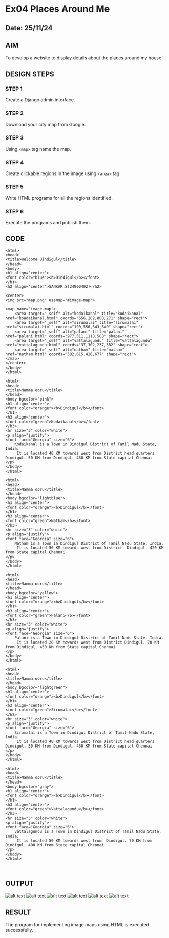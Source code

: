 # Ex04 Places Around Me
## Date: 25/11/24

## AIM
To develop a website to display details about the places around my house.

## DESIGN STEPS

### STEP 1
Create a Django admin interface.

### STEP 2
Download your city map from Google.

### STEP 3
Using ```<map>``` tag name the map.

### STEP 4
Create clickable regions in the image using ```<area>``` tag.

### STEP 5
Write HTML programs for all the regions identified.

### STEP 6
Execute the programs and publish them.

## CODE
```
<html>
<head>
<title>Welcome Dindigul</title>
</head>
<body>
<h1 align="center">
<font color="blue"><b>Dindigul</b></font>
</h1>
<h2 align="center">SANKAR.S(24900402)</h2>

<center>
<img src="map.png" usemap="#image-map">

<map name="image-map">
    <area target="_self" alt="kodaikanal" title="kodaikanal" href="koadaikanal.html" coords="656,202,800,271" shape="rect">
    <area target="_self" alt="sirumalai" title="sirumalai" href="sirumalai.html" coords="190,556,343,640" shape="rect">
    <area target="_self" alt="palani" title="palani" href="palani.html" coords="977,511,1118,588" shape="rect">
    <area target="_self" alt="vattalagundu" title="vattalagundu" href="vattalagundu.html" coords="37,302,237,382" shape="rect">
    <area target="_self" alt="natham" title="natham" href="natham.html" coords="582,615,426,677" shape="rect">
</map>
</center>
</body>
</html>

<html>
<head>
<title>Namma ooru</title>
</head>
<body bgcolor="pink">
<h1 align="center">
<font color="orange"><b>Dindigul</b></font>
</h1>
<h3 align="center">
<font color="green">Kodaikanal</b></font>
</h3>
<hr size="3" color="white">
<p align="justify">
<font face="Georgia" size="6">
    Kodaikanal is a Town in Dindigul District of Tamil Nadu State, India.
     It is located 40 KM towards west from District head quarters Dindigul. 50 KM from Dindigul. 460 KM from State capital Chennai
</p>
</body>
</html>

<html>
<head>
<title>Namma ooru</title>
</head>
<body bgcolor="lightblue">
<h1 align="center">
<font color="orange"><b>Dindigul</b></font>
</h1>
<h3 align="center">
<font color="green">Natham</b></font>
</h3>
<hr size="3" color="white">
<p align="justify">
<font face="Georgia" size="6">
    Natham is a Town in Dindigul District of Tamil Nadu State, India.
     It is located 50 KM towards west from District  Dindigul. 420 KM from State capital Chennai
</p>
</body>
</html>

<html>
<head>
<title>Namma ooru</title>
</head>
<body bgcolor="yellow">
<h1 align="center">
<font color="orange"><b>Dindigul</b></font>
</h1>
<h3 align="center">
<font color="green">Palani</b></font>
</h3>
<hr size="3" color="white">
<p align="justify">
<font face="Georgia" size="6">
    Palani is a Town in Dindigul District of Tamil Nadu State, India.
     It is located 20 KM towards west from District Dindigul. 70 KM from Dindigul. 450 KM from State capital Chennai
</p>
</body>
</html>

<html>
<head>
<title>Namma ooru</title>
</head>
<body bgcolor="lightgreen">
<h1 align="center">
<font color="orange"><b>Dindigul</b></font>
</h1>
<h3 align="center">
<font color="green">Sirumalai</b></font>
</h3>
<hr size="3" color="white">
<p align="justify">
<font face="Georgia" size="6">
    Sirumalai is a Town in Dindigul District of Tamil Nadu State, India.
     It is located 40 KM towards west from District head quarters Dindigul. 50 KM from Dindigul. 460 KM from State capital Chennai
</p>
</body>
</html>

<html>
<head>
<title>Namma ooru</title>
</head>
<body bgcolor="gray">
<h1 align="center">
<font color="orange"><b>Dindigul</b></font>
</h1>
<h3 align="center">
<font color="green">Vattalagundu</b></font>
</h3>
<hr size="3" color="white">
<p align="justify">
<font face="Georgia" size="6">
    vattalagundu is a Town in Dindigul District of Tamil Nadu State, India.
     It is located 50 KM towards west from  Dindigul. 70 KM from Dindigul. 400 KM from State capital Chennai
</p>
</body>
</html>



```

## OUTPUT
![alt text](<../Screenshot 2024-11-25 205340.png>)
![alt text](<../Screenshot 2024-11-25 211913.png>)
![alt text](<../Screenshot 2024-11-25 211844.png>)
![alt text](<../Screenshot 2024-11-25 211900.png>)
![alt text](<../Screenshot 2024-11-25 211830.png>)
![alt text](<../Screenshot 2024-11-25 211817.png>)

## RESULT
The program for implementing image maps using HTML is executed successfully.
